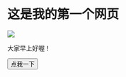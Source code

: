 <!DOCTYPE html>
<html>
<head lang="en">
    <meta charset="UTF-8">
    
<body>
<h1>这是我的第一个网页</h1>
<img src="http://ife.baidu.com/2016/static/img/logo_c9785ff2.png">
<p>大家早上好喔！</p>
<button id="btn">点我一下</button>
</body>
</html>
